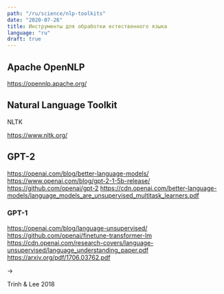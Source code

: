 ```yaml
---
path: "/ru/science/nlp-toolkits"
date: "2020-07-26"
title: Инструменты для обработки естественного языка
language: "ru"
draft: true
---
```


## Apache OpenNLP

https://opennlp.apache.org/


## Natural Language Toolkit

NLTK

https://www.nltk.org/

## GPT-2

https://openai.com/blog/better-language-models/
https://www.openai.com/blog/gpt-2-1-5b-release/
https://github.com/openai/gpt-2
https://cdn.openai.com/better-language-models/language_models_are_unsupervised_multitask_learners.pdf

### GPT-1

https://openai.com/blog/language-unsupervised/
https://github.com/openai/finetune-transformer-lm
https://cdn.openai.com/research-covers/language-unsupervised/language_understanding_paper.pdf
https://arxiv.org/pdf/1706.03762.pdf

->

Trinh & Lee 2018